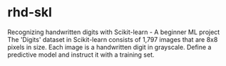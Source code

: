 # rhd-skl
Recognizing handwritten digits with Scikit-learn - A beginner ML project
The 'Digits' dataset in Scikit-learn consists of 1,797 images that are 8x8 pixels in size.
Each image is a handwritten digit in grayscale.
Define a predictive model and instruct it with a training set.

